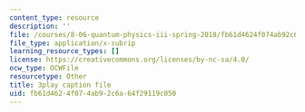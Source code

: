 ```yaml
---
content_type: resource
description: ''
file: /courses/8-06-quantum-physics-iii-spring-2018/fb61d4624f074ab92c6a64f29119c050_p3NpyfNp78.srt
file_type: application/x-subrip
learning_resource_types: []
license: https://creativecommons.org/licenses/by-nc-sa/4.0/
ocw_type: OCWFile
resourcetype: Other
title: 3play caption file
uid: fb61d462-4f07-4ab9-2c6a-64f29119c050
---
```

